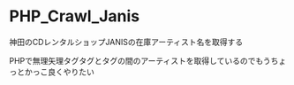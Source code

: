 PHP_Crawl_Janis
===============

神田のCDレンタルショップJANISの在庫アーティスト名を取得する

PHPで無理矢理タグタグとタグの間のアーティストを取得しているのでもうちょっとかっこ良くやりたい
